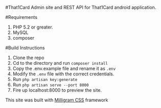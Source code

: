#That1Card
Admin site and REST API for That1Card android application.

#Requirements
1. PHP 5.2 or greater.
2. MySQL 
3. composer

#Build Instructions

1. Clone the repo 
2. Cd to the directory and run `composer install`
3. Copy the .env.example file and rename it as `.env`
4. Modify the `.env` file with the correct credentials.
5. Run `php artisan key:generate`
6. Run `php artisan serve --port 8000`
7. Fire up localhost:8000 to preview the site.


This site was built with [Milligram CSS](https://milligram.github.io/) framework 
